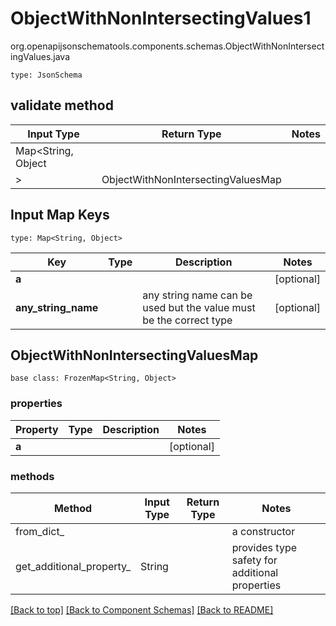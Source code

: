 # ObjectWithNonIntersectingValues1
org.openapijsonschematools.components.schemas.ObjectWithNonIntersectingValues.java
```
type: JsonSchema
```

## validate method
| Input Type | Return Type | Notes |
| ---------- | ----------- | ----- |
| Map<String, Object
> | ObjectWithNonIntersectingValuesMap | |

## Input Map Keys
```
type: Map<String, Object>
```
Key | Type |  Description | Notes
------------ | ------------- | ------------- | -------------
**a** |  |  | [optional]
**any_string_name** |  | any string name can be used but the value must be the correct type | [optional]

## ObjectWithNonIntersectingValuesMap
```
base class: FrozenMap<String, Object>

```

### properties
Property | Type | Description | Notes
-------- | ---- | ----------- | -----
**a** |  |  | [optional]

### methods
Method | Input Type | Return Type | Notes
------ | ---------- | ----------- | ------
from_dict_ |  |  | a constructor
get_additional_property_ | String |  | provides type safety for additional properties

[[Back to top]](#top) [[Back to Component Schemas]](../../../README.md#Component-Schemas) [[Back to README]](../../../README.md)

